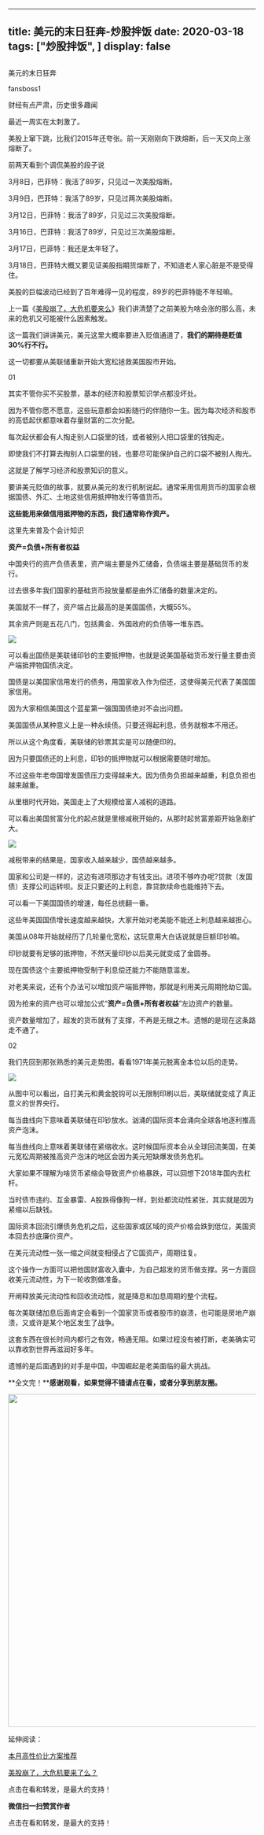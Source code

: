 
---
title:   美元的末日狂奔-炒股拌饭
date: 2020-03-18
tags: ["炒股拌饭", ]
display: false
---


## 



美元的末日狂奔




fansboss1




财经有点严肃，历史很多趣闻


最近一周实在太刺激了。

美股上窜下跳，比我们2015年还夸张。前一天刚刚向下跌熔断，后一天又向上涨熔断了。

前两天看到个调侃美股的段子说

3月8日，巴菲特：我活了89岁，只见过一次美股熔断。

3月9日，巴菲特：我活了89岁，只见过两次美股熔断。

3月12日，巴菲特：我活了89岁，只见过三次美股熔断。

3月16日，巴菲特：我活了89岁，只见过三次美股熔断。

3月17日，巴菲特：我还是太年轻了。

3月18日，巴菲特大概又要见证美股指期货熔断了，不知道老人家心脏是不是受得住。

美股的巨幅波动已经到了百年难得一见的程度，89岁的巴菲特能不年轻嘛。

上一篇《[美股崩了，大危机要来么](http://mp.weixin.qq.com/s?__biz=MzU4NTkwMDY5MQ==&amp;mid=2247485677&amp;idx=1&amp;sn=21590f97f00c9cf06fac241e1dbf5775&amp;chksm=fd823f11caf5b6070443d0b8c84f984dee25626db76ce185354fb81aea46b9d5e66edd097a3b&amp;scene=21#wechat_redirect)》我们讲清楚了之前美股为啥会涨的那么高，未来的危机又可能被什么因素触发。

这一篇我们讲讲美元，美元这里大概率要进入贬值通道了，**我们的期待是贬值30%行不行。**

这一切都要从美联储重新开始大宽松拯救美国股市开始。



01

其实不管你买不买股票，基本的经济和股票知识学点都没坏处。

因为不管你愿不愿意，这些玩意都会如影随行的伴随你一生。因为每次经济和股市的高低起伏都意味着存量财富的二次分配。

每次起伏都会有人掏走别人口袋里的钱，或者被别人把口袋里的钱掏走。

即使我们不打算去掏别人口袋里的钱，也要尽可能保护自己的口袋不被别人掏光。

这就是了解学习经济和股票知识的意义。

要讲美元贬值的故事，就要从美元的发行机制说起。通常采用信用货币的国家会根据国债、外汇、土地这些信用抵押物发行等值货币。

**这些能用来做信用抵押物的东西，我们通常称作资产。**

这里先来普及个会计知识

**资产=负债+所有者权益**

中国央行的资产负债表里，资产端主要是外汇储备，负债端主要是基础货币的发行。

过去很多年我们国家的基础货币投放量都是由外汇储备的数量决定的。

美国就不一样了，资产端占比最高的是美国国债，大概55%。

其余资产则是五花八门，包括黄金、外国政府的负债等一堆东西。

<img src="https://mmbiz.qpic.cn/mmbiz_png/qe0Ag7mibAxUoyxHIbTkwH2bFSw2Olkybt3avxCia2ibE3sYWJLIQDgmtbRv7PzCdKef8J3CicfkMUqrGfB4eW5NWw/640?wx_fmt=png" data-type="png" data-ratio="0.6533333333333333" data-w="750" style="font-size: 16px;letter-spacing: 2px;white-space: normal;"/>

可以看出国债是美联储印钞的主要抵押物，也就是说美国基础货币发行量主要由资产端抵押物国债决定。

国债是以美国家信用发行的债务，用国家收入作为偿还，这使得美元代表了美国国家信用。

因为大家相信美国这个蓝星第一强国国债绝对不会出问题。

美国国债从某种意义上是一种永续债。只要还得起利息，债务就根本不用还。

所以从这个角度看，美联储的钞票其实是可以随便印的。

因为只要国债还的上利息，印钞的抵押物就可以根据需要随时增加。

不过这些年老帝国增发国债压力变得越来大。因为债务负担越来越重，利息负担也越来越重。

从里根时代开始，美国走上了大规模给富人减税的道路。

可以看出美国贫富分化的起点就是里根减税开始的，从那时起贫富差距开始急剧扩大。

<img src="https://mmbiz.qpic.cn/mmbiz_jpg/BSbL23YpK43icAbvNlnkDQCsrcV4c7tviaYdicxibohJkOWibicQWeqoEPyibQvtJ7Yy8AenOVIicEMfSYXwiauRD5uZNDA/640?wx_fmt=jpeg" data-type="jpeg" data-ratio="0.6354581673306773" data-w="502"/>

减税带来的结果是，国家收入越来越少，国债越来越多。

国家和公司是一样的，这边有进项那边才有钱支出。进项不够咋办呢?贷款（发国债）支撑公司运转呗。反正只要还的上利息，靠贷款续命也能维持下去。

可以看一下美国国债的增速，每任总统翻一番。

这些年美国国债增长速度越来越快，大家开始对老美能不能还上利息越来越担心。

美国从08年开始就经历了几轮量化宽松，这玩意用大白话说就是巨额印钞嘛。

印钞就要有足够的抵押物，不然天量印钞以后美元就变成了金圆券。

现在国债这个主要抵押物受制于利息偿还能力不能随意滥发。

对老美来说，还有个办法可以增加资产端抵押物，那就是利用美元周期抢劫它国。

因为抢来的资产也可以增加公式“**资产=负债+所有者权益**”左边资产的数量。

资产数量增加了，超发的货币就有了支撑，不再是无根之木。遗憾的是现在这条路走不通了。



02

我们先回到那张熟悉的美元走势图，看看1971年美元脱离金本位以后的走势。

<img src="https://mmbiz.qpic.cn/sz_mmbiz_png/tnE2st4BmibbzJys5kK9lKuen72dgiaSpXwzhytD75fEnqNFwLt4tU7JcD4VtaDWb1zFNVN9mtm5gpyLDAR44rsw/640?wx_fmt=png" data-type="png" data-ratio="0.46964285714285714" data-w="560"/>

从图中可以看出，自打美元和黄金脱钩可以无限制印刷以后，美联储就变成了真正意义的世界央行。

每当曲线向下意味着美联储在印钞放水。汹涌的国际资本会涌向全球各地逐利推高资产泡沫。

每当曲线向上意味着美联储在紧缩收水。这时候国际资本会从全球回流美国，在美元宽松周期被推高资产泡沫的地区会因为美元短缺爆发债务危机。

大家如果不理解为啥货币紧缩会导致资产价格暴跌，可以回想下2018年国内去杠杆。

当时债市违约、互金暴雷、A股跌得像狗一样，到处都流动性紧张，其实就是因为紧缩以后缺钱。

国际资本回流引爆债务危机之后，这些国家或区域的资产价格会跌到低位，美国资本回去抄底廉价资产。

在美元流动性一张一缩之间就变相侵占了它国资产，周期往复。

这个操作一方面可以把他国财富收入囊中，为自己超发的货币做支撑。另一方面回收美元流动性，为下一轮收割做准备。

开闸释放美元流动性和回收流动性，就是降息和加息周期的整个流程。

每次美联储加息后面肯定会看到一个国家货币或者股市的崩溃，也可能是房地产崩溃，又或许是某个地区发生了战争。

这套东西在很长时间内都行之有效，畅通无阻。如果过程没有被打断，老美确实可以靠收割世界再滋润好多年。

遗憾的是后面遇到的对手是中国，中国崛起是老美面临的最大挑战。

**全文完！****感谢观看，如果觉得不错请点在看，或者分享到朋友圈。**

<img data-type="jpeg" data-ratio="0.5361111111111111" data-w="1080" src="https://mmbiz.qpic.cn/mmbiz_jpg/BSbL23YpK40anhWbxpiaP1hgCWiblK2nsZy9NicVLicA3CoKzQPicomHmazY7bKwibr9Ge4j6XHGGicFDH9vH4Dh0xkag/640?wx_fmt=jpeg" style="box-sizing: border-box !important;word-wrap: break-word !important;visibility: visible !important;width: 677px !important;"/>

延伸阅读：

[](http://mp.weixin.qq.com/s?__biz=MzU4NTkwMDY5MQ==&amp;mid=2247485677&amp;idx=1&amp;sn=21590f97f00c9cf06fac241e1dbf5775&amp;chksm=fd823f11caf5b6070443d0b8c84f984dee25626db76ce185354fb81aea46b9d5e66edd097a3b&amp;scene=21#wechat_redirect)[本月高性价比方案推荐](http://mp.weixin.qq.com/s?__biz=Mzg4NTE3NTE2NQ==&amp;mid=2247484374&amp;idx=2&amp;sn=a2cd2f8d517eb4f83744514f34fa414d&amp;chksm=cfada5c4f8da2cd22959b7faaf65a79ee872448deee8b805fbdd59ed84e8ca195e5c8ee4b554&amp;scene=21#wechat_redirect)

[美股崩了，大危机要来了么？](http://mp.weixin.qq.com/s?__biz=MzU4NTkwMDY5MQ==&amp;mid=2247485677&amp;idx=1&amp;sn=21590f97f00c9cf06fac241e1dbf5775&amp;chksm=fd823f11caf5b6070443d0b8c84f984dee25626db76ce185354fb81aea46b9d5e66edd097a3b&amp;scene=21#wechat_redirect)

点击在看和转发，是最大的支持！


**微信扫一扫赞赏作者**






点击在看和转发，是最大的支持！








